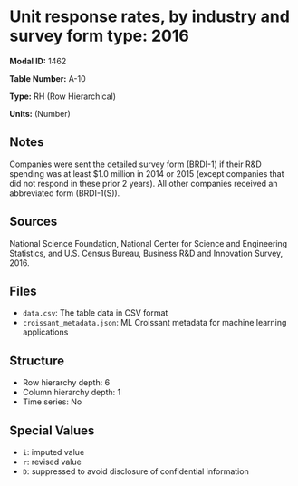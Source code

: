 # Unit response rates, by industry and survey form type: 2016

**Modal ID:** 1462

**Table Number:** A-10

**Type:** RH (Row Hierarchical)

**Units:** (Number)

## Notes

Companies were sent the detailed survey form (BRDI-1) if their R&D spending was at least $1.0 million in 2014 or 2015 (except companies that did not respond in these prior 2 years). All other companies received an abbreviated form (BRDI-1(S)).

## Sources

National Science Foundation, National Center for Science and Engineering Statistics, and U.S. Census Bureau, Business R&D and Innovation Survey, 2016.

## Files

- `data.csv`: The table data in CSV format
- `croissant_metadata.json`: ML Croissant metadata for machine learning applications

## Structure

- Row hierarchy depth: 6
- Column hierarchy depth: 1
- Time series: No

## Special Values

- `i`: imputed value
- `r`: revised value
- `D`: suppressed to avoid disclosure of confidential information
